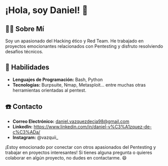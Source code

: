 # ¡Hola, soy Daniel! 👋

## 🧑‍🦱 Sobre Mí

Soy un apasionado del Hacking ético y Red Team. He trabajado en proyectos emocionantes relacionados con Pentesting y disfruto resolviendo desafíos técnicos.

## 📝 Habilidades

- **Lenguajes de Programación:** Bash, Python
- **Tecnologías:** Burpsuite, Nmap, Metasploit... entre muchas otras herramientas orientadas al pentest.

## ☎️ Contacto

- **Correo Electrónico:** daniel.vazquezdecia98@gmail.com
- **LinkedIn:** https://www.linkedin.com/in/daniel-v%C3%A1zquez-de-c%C3%ADa/
- **Instagram:** @vazquii_

¡Estoy emocionado por conectar con otros apasionados del Pentesting y trabajar en proyectos interesantes! Si tienes alguna pregunta o quieres colaborar en algún proyecto, no dudes en contactarme. 😄

